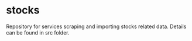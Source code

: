 # stocks
Repository for services scraping and importing stocks related data. Details can be found in src folder.
